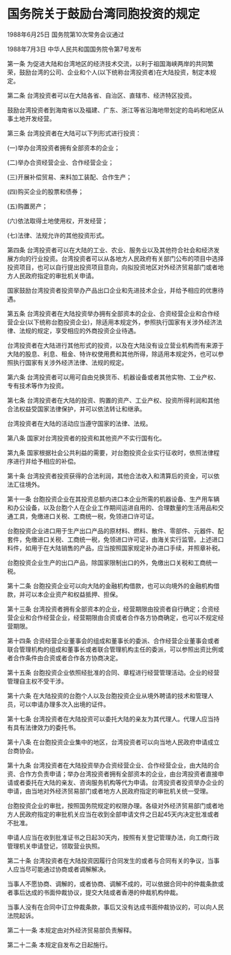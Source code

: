 # 国务院关于鼓励台湾同胞投资的规定

1988年6月25日 国务院第10次常务会议通过

1988年7月3日 中华人民共和国国务院令第7号发布　



第一条 为促进大陆和台湾地区的经济技术交流，以利于祖国海峡两岸的共同繁荣，鼓励台湾的公司、企业和个人(以下统称台湾投资者)在大陆投资，制定本规定。

第二条 台湾投资者可以在大陆各省、自治区、直辖市、经济特区投资。

鼓励台湾投资者到海南省以及福建、广东、浙江等省沿海地带划定的岛屿和地区从事土地开发经营。

第三条 台湾投资者在大陆可以下列形式进行投资：

(一)举办台湾投资者拥有全部资本的企业；

(二)举办合资经营企业、合作经营企业；

(三)开展补偿贸易、来料加工装配、合作生产；

(四)购买企业的股票和债券；

(五)购置房产；

(六)依法取得土地使用权，开发经营；

(七)法律、法规允许的其他投资形式。

第四条 台湾投资者可以在大陆的工业、农业、服务业以及其他符合社会和经济发展方向的行业投资。台湾投资者可以从各地方人民政府有关部门公布的项目中选择投资项目，也可以自行提出投资项目意向，向拟投资地区对外经济贸易部门或者地方人民政府指定的审批机关申请。

国家鼓励台湾投资者投资举办产品出口企业和先进技术企业，并给予相应的优惠待遇。

第五条 台湾投资者在大陆投资举办拥有全部资本的企业、合资经营企业和合作经营企业(以下统称台胞投资企业)，除适用本规定外，参照执行国家有关涉外经济法律、法规的规定，享受相应的外商投资企业待遇。

台湾投资者在大陆进行其他形式的投资，以及在大陆没有设立营业机构而有来源于大陆的股息、利息、租金、特许权使用费和其他所得，除适用本规定外，也可以参照执行国家有关涉外经济法律、法规的规定。

第六条 台湾投资者可以用可自由兑换货币、机器设备或者其他实物、工业产权、专有技术等作为投资。

第七条 台湾投资者在大陆的投资、购置的资产、工业产权、投资所得利润和其他合法权益受国家法律保护，并可以依法转让和继承。

台湾投资者在大陆的活动应当遵守国家的法律、法规。

第八条 国家对台湾投资者的投资和其他资产不实行国有化。

第九条 国家根据社会公共利益的需要，对台胞投资企业实行征收时，依照法律程序进行并给予相应的补偿。

第十条 台湾投资者投资获得的合法利润，其他合法收入和清算后的资金，可以依法汇往境外。

第十一条 台胞投资企业在其投资总额内进口本企业所需的机器设备、生产用车辆和办公设备，以及台胞个人在企业工作期间运进自用的、合理数量的生活用品和交通工具，免缴进口关税、工商统一税，免领进口许可证。

台胞投资企业进口用于生产出口产品的原材料、燃料、散件、零部件、元器件、配套件，免缴进口关税、工商统一税，免领进口许可证，由海关实行监管。上述进口料件，如用于在大陆销售的产品，应当按照国家规定补办进口手续，并照章补税。

台胞投资企业生产的出口产品，除国家限制出口的外，免缴出口关税和工商统一税。

第十二条 台胞投资企业可以向大陆的金融机构借款，也可以向境外的金融机构借款，并可以本企业资产和权益抵押、担保。

第十三条 台湾投资者拥有全部资本的企业，经营期限由投资者自行确定；合资经营企业和合作经营企业，经营期限由合资或者合作各方协商确定，也可以不规定经营期限。

第十四条 合资经营企业董事会的组成和董事长的委派、合作经营企业董事会或者联合管理机构的组成和董事长或者联合管理机构主任的委派，可以参照出资比例或者合作条件由合资或者合作各方协商决定。

第十五条 台胞投资企业依照经批准的合同、章程进行经营管理活动。企业的经营管理自主权不受干涉。

第十六条 在大陆投资的台胞个人以及台胞投资企业从境外聘请的技术和管理人员，可以申请办理多次入出境的证件。

第十七条 台湾投资者在大陆投资可以委托大陆的亲友为其代理人。代理人应当持有具有法律效力的委托书。

第十八条 在台胞投资企业集中的地区，台湾投资者可以向当地人民政府申请成立台商协会。

第十九条 台湾投资者在大陆投资举办合资经营企业、合作经营企业，由大陆的合资、合作方负责申请；举办台湾投资者拥有全部资本的企业，由台湾投资者直接申请或者委托在大陆的亲友、咨询服务机构等代为申请。台湾投资者投资举办企业的申请，由当地对外经济贸易部门或者地方人民政府指定的审批机关统一受理。

台胞投资企业的审批，按照国务院规定的权限办理。各级对外经济贸易部门或者地方人民政府指定的审批机关应当在收到全部申请文件之日起45天内决定批准或者不批准。

申请人应当在收到批准证书之日起30天内，按照有关登记管理办法，向工商行政管理机关申请登记，领取营业执照。

第二十条 台湾投资者在大陆投资因履行合同发生的或者与合同有关的争议，当事人应当尽可能通过协商或者调解解决。

当事人不愿协商、调解的，或者协商、调解不成的，可以依据合同中的仲裁条款或者事后达成的书面仲裁协议，提交大陆或者香港的仲裁机构仲裁。

当事人没有在合同中订立仲裁条款，事后又没有达成书面仲裁协议的，可以向人民法院起诉。

第二十一条 本规定由对外经济贸易部负责解释。

第二十二条 本规定自发布之日起施行。